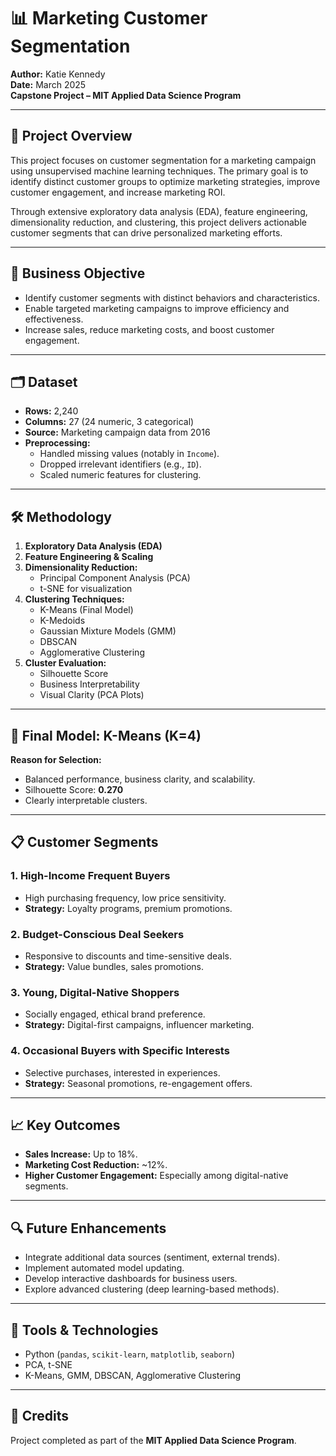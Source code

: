 # 📊 Marketing Customer Segmentation

**Author:** Katie Kennedy  
**Date:** March 2025  
**Capstone Project – MIT Applied Data Science Program**

---

## 📄 Project Overview

This project focuses on customer segmentation for a marketing campaign using unsupervised machine learning techniques. The primary goal is to identify distinct customer groups to optimize marketing strategies, improve customer engagement, and increase marketing ROI.

Through extensive exploratory data analysis (EDA), feature engineering, dimensionality reduction, and clustering, this project delivers actionable customer segments that can drive personalized marketing efforts.

---

## 🎯 Business Objective

- Identify customer segments with distinct behaviors and characteristics.
- Enable targeted marketing campaigns to improve efficiency and effectiveness.
- Increase sales, reduce marketing costs, and boost customer engagement.

---

## 🗂 Dataset

- **Rows:** 2,240  
- **Columns:** 27 (24 numeric, 3 categorical)  
- **Source:** Marketing campaign data from 2016  
- **Preprocessing:**
  - Handled missing values (notably in `Income`).
  - Dropped irrelevant identifiers (e.g., `ID`).
  - Scaled numeric features for clustering.

---

## 🛠️ Methodology

1. **Exploratory Data Analysis (EDA)**
2. **Feature Engineering & Scaling**
3. **Dimensionality Reduction:**  
   - Principal Component Analysis (PCA)  
   - t-SNE for visualization  
4. **Clustering Techniques:**
   - K-Means (Final Model)
   - K-Medoids
   - Gaussian Mixture Models (GMM)
   - DBSCAN
   - Agglomerative Clustering
5. **Cluster Evaluation:**
   - Silhouette Score
   - Business Interpretability
   - Visual Clarity (PCA Plots)

---

## 🚀 Final Model: K-Means (K=4)

**Reason for Selection:**
- Balanced performance, business clarity, and scalability.
- Silhouette Score: **0.270**
- Clearly interpretable clusters.

---

## 📋 Customer Segments

### 1. High-Income Frequent Buyers
- High purchasing frequency, low price sensitivity.
- **Strategy:** Loyalty programs, premium promotions.

### 2. Budget-Conscious Deal Seekers
- Responsive to discounts and time-sensitive deals.
- **Strategy:** Value bundles, sales promotions.

### 3. Young, Digital-Native Shoppers
- Socially engaged, ethical brand preference.
- **Strategy:** Digital-first campaigns, influencer marketing.

### 4. Occasional Buyers with Specific Interests
- Selective purchases, interested in experiences.
- **Strategy:** Seasonal promotions, re-engagement offers.

---

## 📈 Key Outcomes

- **Sales Increase:** Up to 18%.
- **Marketing Cost Reduction:** ~12%.
- **Higher Customer Engagement:** Especially among digital-native segments.

---

## 🔍 Future Enhancements

- Integrate additional data sources (sentiment, external trends).
- Implement automated model updating.
- Develop interactive dashboards for business users.
- Explore advanced clustering (deep learning-based methods).

---

## 📌 Tools & Technologies

- Python (`pandas`, `scikit-learn`, `matplotlib`, `seaborn`)
- PCA, t-SNE
- K-Means, GMM, DBSCAN, Agglomerative Clustering

---
## 📑 Credits
Project completed as part of the **MIT Applied Data Science Program**.
